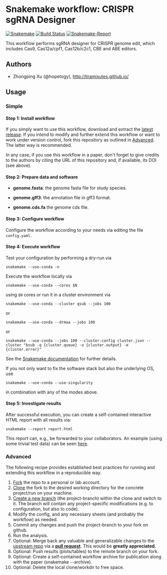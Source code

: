 # Snakemake workflow: CRISPR sgRNA Designer

[![Snakemake](https://img.shields.io/badge/snakemake-≥5.2.1-brightgreen.svg)](https://snakemake.bitbucket.io)
[![Build Status](https://travis-ci.org/snakemake-workflows/rna-seq-star-deseq2.svg?branch=master)](https://travis-ci.org/snakemake-workflows/rna-seq-star-deseq2)
[![Snakemake-Report](https://img.shields.io/badge/snakemake-report-green.svg)](https://cdn.rawgit.com/snakemake-workflows/rna-seq-star-deseq2/master/.test/report.html)

This workflow performs sgRNA designer for CRISPR genome edit, which includes Cas9, Cas12a/cpf1, Cas12b/c2c1, CBE and ABE editors.

## Authors

* Zhongping Xu (@hopetogy), http://tiramisutes.github.io/

## Usage

### Simple

#### Step 1: Install workflow

If you simply want to use this workflow, download and extract the [latest release](https://github.com/snakemake-workflows/rna-seq-star-deseq2/releases).
If you intend to modify and further extend this workflow or want to work under version control, fork this repository as outlined in [Advanced](#advanced). The latter way is recommended.

In any case, if you use this workflow in a paper, don't forget to give credits to the authors by citing the URL of this repository and, if available, its DOI (see above).

#### Step 2: Prepare data and software

- **genome.fasta**: the genome fasta file for study species.

- **genome.gff3**: the annotation file in gff3 format.

- **genome.cds.fa** the genome cds file.

#### Step 3: Configure workflow

Configure the workflow according to your needs via editing the file `config.yaml`.

#### Step 4: Execute workflow

Test your configuration by performing a dry-run via

    snakemake --use-conda -n

Execute the workflow locally via

    snakemake --use-conda --cores $N

using `$N` cores or run it in a cluster environment via

    snakemake --use-conda --cluster qsub --jobs 100

or

    snakemake --use-conda --drmaa --jobs 100

or

    snakemake --use-conda --jobs 100 --cluster-config cluster.json --cluster "bsub -q {cluster.queue} -o {cluster.output} -e {cluster.error}"

See the [Snakemake documentation](https://snakemake.readthedocs.io/en/stable/executable.html) for further details.

If you not only want to fix the software stack but also the underlying OS, use

    snakemake --use-conda --use-singularity

in combination with any of the modes above.

#### Step 5: Investigate results

After successful execution, you can create a self-contained interactive HTML report with all results via:

    snakemake --report report.html

This report can, e.g., be forwarded to your collaborators.
An example (using some trivial test data) can be seen [here](https://cdn.rawgit.com/snakemake-workflows/rna-seq-star-deseq2/master/.test/report.html).

### Advanced

The following recipe provides established best practices for running and extending this workflow in a reproducible way.

1. [Fork](https://help.github.com/en/articles/fork-a-repo) the repo to a personal or lab account.
2. [Clone](https://help.github.com/en/articles/cloning-a-repository) the fork to the desired working directory for the concrete project/run on your machine.
3. [Create a new branch](https://git-scm.com/docs/gittutorial#_managing_branches) (the project-branch) within the clone and switch to it. The branch will contain any project-specific modifications (e.g. to configuration, but also to code).
4. Modify the config, and any necessary sheets (and probably the workflow) as needed.
5. Commit any changes and push the project-branch to your fork on github.
6. Run the analysis.
7. Optional: Merge back any valuable and generalizable changes to the [upstream repo](https://github.com/snakemake-workflows/rna-seq-star-deseq2) via a [**pull request**](https://help.github.com/en/articles/creating-a-pull-request). This would be **greatly appreciated**.
8. Optional: Push results (plots/tables) to the remote branch on your fork.
9. Optional: Create a self-contained workflow archive for publication along with the paper (snakemake --archive).
10. Optional: Delete the local clone/workdir to free space.
